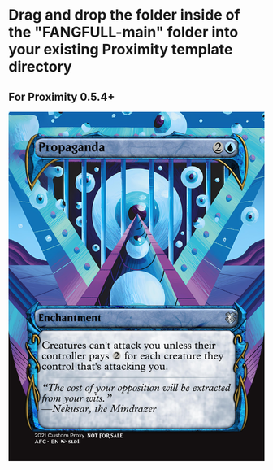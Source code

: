 # Drag and drop the folder inside of the "FANGFULL-main" folder into your existing Proximity template directory

## For Proximity 0.5.4+

![alt text](https://github.com/myojin223/FANGFULL/blob/main/FANGFULL/Preview%20Images/Propaganda%20(FANG%20FULL%20ART).jpg?raw=true)